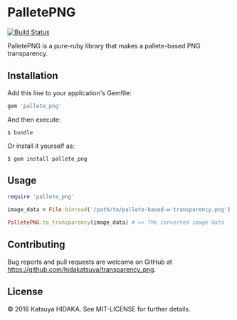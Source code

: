 # PalletePNG

[![Build Status](https://travis-ci.org/hidakatsuya/pallete_png.svg?branch=master)](https://travis-ci.org/hidakatsuya/pallete_png)

PalletePNG is a pure-ruby library that makes a pallete-based PNG transparency.

## Installation

Add this line to your application's Gemfile:

```ruby
gem 'pallete_png'
```

And then execute:

    $ bundle

Or install it yourself as:

    $ gem install pallete_png

## Usage

```ruby
require 'pallete_png'

image_data = File.binread('/path/to/pallete-based-w-transparency.png')

PalletePNG.to_transparency(image_data) # => The converted image data
```

## Contributing

Bug reports and pull requests are welcome on GitHub at https://github.com/hidakatsuya/transparency_png.

## License

© 2016 Katsuya HIDAKA. See MIT-LICENSE for further details.
